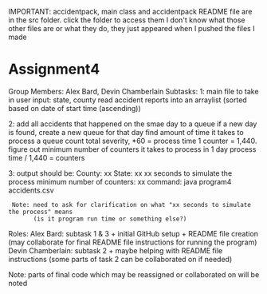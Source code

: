 IMPORTANT: accidentpack, main class and accidentpack README file are in the src folder. click the folder to access them
           I don't know what those other files are or what they do, they just appeared when I pushed the files I made

# Assignment4

Group Members: Alex Bard, Devin Chamberlain
Subtasks:
1:   main file to take in user input: state, county
     read accident reports into an arraylist (sorted based on date of start time (ascending))

2:   add all accidents that happened on the smae day to a queue
      if a new day is found, create a new queue for that day
     find amount of time it takes to process a queue
      count total severity, *60 = process time
     1 counter = 1,440. figure out minimum number of counters it takes to process in 1 day
      process time / 1,440 = counters

3:   output should be: County: xx State: xx
                       xx seconds to simulate the process
                       minimum number of counters: xx
     command: java program4 accidents.csv

     Note: need to ask for clarification on what "xx seconds to simulate the process" means
           (is it program run time or something else?)

Roles:
Alex Bard: subtask 1 & 3 + initial GitHub setup + README file creation (may collaborate for final README file instructions for running the program)
Devin Chamberlain: subtask 2 + maybe helping with README file instructions (some parts of task 2 can be collaborated on if needed)

  Note: parts of final code which may be reassigned or collaborated on will be noted
